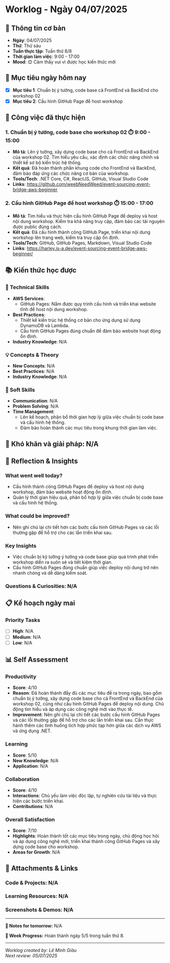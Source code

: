 # Worklog - Ngày 04/07/2025

## 📅 Thông tin cơ bản
- **Ngày**: 04/07/2025
- **Thứ**: Thứ sáu
- **Tuần thực tập**: Tuần thứ 8/8
- **Thời gian làm việc**: 9:00 - 17:00
- **Mood**: 😊 Cảm thấy vui vì được học kiến thức mới

## 🎯 Mục tiêu ngày hôm nay
- [x] **Mục tiêu 1**: Chuẩn bị ý tưởng, code base cả FrontEnd và BackEnd cho workshop 02
- [x] **Mục tiêu 2**: Cấu hình GitHub Page để host workshop

## 💼 Công việc đã thực hiện

### 1. Chuẩn bị ý tưởng, code base cho workshop 02 ⏱️ 9:00 - 15:00
- **Mô tả**: Lên ý tưởng, xây dựng code base cho cả FrontEnd và BackEnd của workshop 02. Tìm hiểu yêu cầu, xác định các chức năng chính và thiết kế sơ bộ kiến trúc hệ thống.
- **Kết quả**: Đã hoàn thành phần khung code cho FrontEnd và BackEnd, đảm bảo đáp ứng các chức năng cơ bản của workshop. 
- **Tools/Tech**: .NET Core, C#, ReactJS, GitHub, Visual Studio Code
- **Links**: https://github.com/weebNeedWeed/event-sourcing-event-bridge-aws-beginner

### 2. Cấu hình GitHub Page để host workshop ⏱️ 15:00 - 17:00
- **Mô tả**: Tìm hiểu và thực hiện cấu hình GitHub Page để deploy và host nội dung workshop. Kiểm tra khả năng truy cập, đảm bảo các tài nguyên được public đúng cách.
- **Kết quả**: Đã cấu hình thành công GitHub Page, triển khai nội dung workshop lên trang web, kiểm tra truy cập ổn định.
- **Tools/Tech**: GitHub, GitHub Pages, Markdown, Visual Studio Code
- **Links**: https://harley.is-a.dev/event-sourcing-event-bridge-aws-beginner/

## 📚 Kiến thức học được

### 🔧 Technical Skills

- **AWS Services**: 
	- GitHub Pages: Nắm được quy trình cấu hình và triển khai website tĩnh để host nội dung workshop.
- **Best Practices**: 
	- Thiết kế kiến trúc hệ thống cơ bản cho ứng dụng sử dụng DynamoDB và Lambda.
	- Cấu hình GitHub Pages đúng chuẩn để đảm bảo website hoạt động ổn định.
- **Industry Knowledge**: N/A

### 💡 Concepts & Theory
- **New Concepts**: N/A
- **Best Practices**: N/A
- **Industry Knowledge**: N/A

### 🤝 Soft Skills
- **Communication**: N/A
- **Problem Solving**: N/A
- **Time Management**: 
	- Lên kế hoạch, phân bổ thời gian hợp lý giữa việc chuẩn bị code base và cấu hình hệ thống.
	- Đảm bảo hoàn thành các mục tiêu trong khung thời gian làm việc.

## 🚧 Khó khăn và giải pháp: N/A

## 💭 Reflection & Insights

### What went well today?
- Cấu hình thành công GitHub Pages để deploy và host nội dung workshop, đảm bảo website hoạt động ổn định.
- Quản lý thời gian hiệu quả, phân bổ hợp lý giữa việc chuẩn bị code base và cấu hình hệ thống.

### What could be improved?
- Nên ghi chú lại chi tiết hơn các bước cấu hình GitHub Pages và các lỗi thường gặp để hỗ trợ cho các lần triển khai sau.

### Key Insights
- Việc chuẩn bị kỹ lưỡng ý tưởng và code base giúp quá trình phát triển workshop diễn ra suôn sẻ và tiết kiệm thời gian.
- Cấu hình GitHub Pages đúng chuẩn giúp việc deploy nội dung trở nên nhanh chóng và dễ dàng kiểm soát.

### Questions & Curiosities: N/A

## 📋 Kế hoạch ngày mai

### Priority Tasks
- [ ] **High**: N/A
- [ ] **Medium**: N/A
- [ ] **Low**: N/A

## 📊 Self Assessment

### Productivity
- **Score**: 4/10
- **Reason**: Đã hoàn thành đầy đủ các mục tiêu đề ra trong ngày, bao gồm chuẩn bị ý tưởng, xây dựng code base cho cả FrontEnd và BackEnd của workshop 02, cũng như cấu hình GitHub Pages để deploy nội dung. Chủ động tìm hiểu và áp dụng các công nghệ mới vào thực tế.
- **Improvement**: Nên ghi chú lại chi tiết các bước cấu hình GitHub Pages và các lỗi thường gặp để hỗ trợ cho các lần triển khai sau. Cần thực hành thêm các tình huống tích hợp phức tạp hơn giữa các dịch vụ AWS và ứng dụng .NET.

### Learning
- **Score**: 5/10
- **New Knowledge**: N/A
- **Application**: N/A

### Collaboration
- **Score**: 4/10
- **Interactions**: Chủ yếu làm việc độc lập, tự nghiên cứu tài liệu và thực hiện các bước triển khai. 
- **Contributions**: N/A

### Overall Satisfaction
- **Score**: 7/10
- **Highlights**: Hoàn thành tốt các mục tiêu trong ngày, chủ động học hỏi và áp dụng công nghệ mới, triển khai thành công GitHub Pages và xây dựng code base cho workshop.
- **Areas for Growth**: N/A

## 📎 Attachments & Links

### Code & Projects: N/A

### Learning Resources: N/A

### Screenshots & Demos: N/A

---

**📝 Notes for tomorrow:** N/A

**🎯 Week Progress:** Hoàn thành ngày 5/5 trong tuần thứ 8.

---
*Worklog created by: Lê Minh Giàu*  
*Next review: 05/07/2025*
